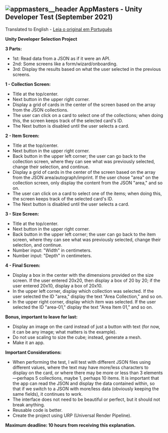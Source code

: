 
![appmasters__header](https://github.com/user-attachments/assets/94d9ba52-5035-413c-b588-c644bb5e1f04)
 AppMasters - Unity Developer Test (September 2021)
 ---

Translated to English - [Leia o original em Português](README-BRPT.md)
 
**Unity Developer Selection Project**

**3 Parts:**
- 1st: Read data from a JSON as if it were an API.
- 2nd: Some screens like a form/wizard/onboarding.
- 3rd: Display the results based on what the user selected in the previous screens.

**1 - Collection Screen:**
- Title at the top/center.
- Next button in the upper right corner.
- Display a grid of cards in the center of the screen based on the array from the JSON collections.
- The user can click on a card to select one of the collections; when doing this, the screen keeps track of the selected card's ID.
- The Next button is disabled until the user selects a card.

**2 - Item Screen:**
- Title at the top/center.
- Next button in the upper right corner.
- Back button in the upper left corner; the user can go back to the collection screen, where they can see what was previously selected, change their selection, and continue.
- Display a grid of cards in the center of the screen based on the array from the JSON area/autograph/imprint. If the user chose "area" on the collection screen, only display the content from the JSON "area," and so on.
- The user can click on a card to select one of the items; when doing this, the screen keeps track of the selected card's ID.
- The Next button is disabled until the user selects a card.

**3 - Size Screen:**
- Title at the top/center.
- Next button in the upper right corner.
- Back button in the upper left corner; the user can go back to the item screen, where they can see what was previously selected, change their selection, and continue.
- Number input: "Width" in centimeters.
- Number input: "Depth" in centimeters.

**4 - Final Screen:**
- Display a box in the center with the dimensions provided on the size screen. If the user entered 20x20, then display a box of 20 by 20; if the user entered 20x10, display a box of 20x10.
- In the upper left corner, display which collection was selected. If the user selected the ID "area," display the text "Area Collection," and so on.
- In the upper right corner, display which item was selected. If the user selected the ID "area-01," display the text "Area Item 01," and so on.

**Bonus, important to leave for last:**
- Display an image on the card instead of just a button with text (for now, it can be any image; what matters is the example).
- Do not use scaling to size the cube; instead, generate a mesh.
- Make it an app.

**Important Considerations:**
- When performing the test, I will test with different JSON files using different values, where the text may have more/less characters to display on the card, or where there may be more or less than 3 elements—perhaps 5 collections, maybe 1, perhaps 10 items. It is important that the app can read the JSON and display the data contained within, so that if we switch to a JSON with more/less data (obviously keeping the same fields), it continues to work.
- The interface does not need to be beautiful or perfect, but it should not break anything.
- Reusable code is better.
- Create the project using URP (Universal Render Pipeline).

**Maximum deadline: 10 hours from receiving this explanation.**
